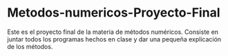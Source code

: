 # Metodos-numericos-Proyecto-Final
Este es el proyecto final de la materia de métodos numéricos. Consiste en juntar todos los programas hechos en clase y dar una pequeña explicación de los métodos.
